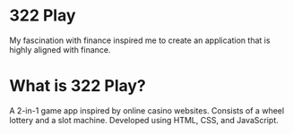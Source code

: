 # 322 Play

My fascination with finance inspired me to create an application that is highly aligned with finance.

# What is 322 Play?
A 2-in-1 game app inspired by online casino websites. Consists of a wheel lottery and a slot machine. Developed using HTML, CSS, and JavaScript.
